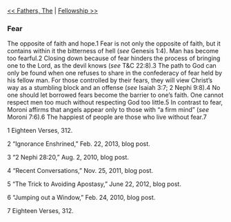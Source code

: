 [<< Fathers, The](Fathers,%20The)  |  [Fellowship >>](Fellowship)

### Fear
The opposite of faith and hope.1 Fear is not only the opposite of faith, but it contains within it the bitterness of hell (*see* Genesis 1:4). Man has become too fearful.2 Closing down because of fear hinders the process of bringing one to the Lord, as the devil knows (*see* T&C 22:8).3 The path to God can only be found when one refuses to share in the confederacy of fear held by his fellow man. For those controlled by their fears, they will view Christ’s way as a stumbling block and an offense (*see* Isaiah 3:7; 2 Nephi 9:8).4 No one should let borrowed fears become the barrier to one’s faith. One cannot respect men too much without respecting God too little.5 In contrast to fear, Moroni affirms that angels appear only to those with “a firm mind” (*see* Moroni 7:6).6 The happiest of people are those who live without fear.7



1 Eighteen Verses, 312.


2 “Ignorance Enshrined,” Feb. 22, 2013, blog post.


3 “2 Nephi 28:20,” Aug. 2, 2010, blog post.


4 “Recent Conversations,” Nov. 25, 2011, blog post.


5 “The Trick to Avoiding Apostasy,” June 22, 2012, blog post.


6 “Jumping out a Window,” Feb. 24, 2010, blog post.


7 Eighteen Verses, 312.